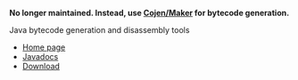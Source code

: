 **No longer maintained. Instead, use [Cojen/Maker](https://github.com/cojen/Maker) for bytecode generation.**

Java bytecode generation and disassembly tools

* [Home page](https://github.com/cojen/Cojen/wiki)
* [Javadocs](https://cojen.github.io/Cojen/javadoc/overview-summary.html)
* [Download](https://sourceforge.net/projects/cojen/files/cojen/2.2.3/)
